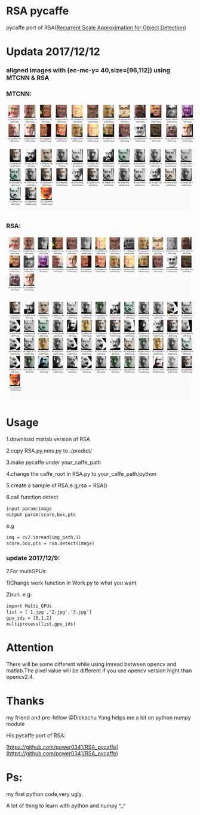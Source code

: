 # RSA pycaffe

pycaffe port of RSA([Recurrent Scale Approximation for Object Detection](https://github.com/sciencefans/RSA-for-object-detection))

# Updata 2017/12/12
### aligned images with (ec-mc-y= 40,size=[96,112]) using MTCNN & RSA

### MTCNN:
![](./imgs/MTCNN/m.022s9n.png)
![](./imgs/MTCNN/m.01h2_6.png)
### RSA:
![](./imgs/RSA/m.022s9n.png)
![](./imgs/RSA/m.01h2_6.png)

# Usage
1.download matlab version of RSA

2.copy RSA.py,nms.py to ./predict/

3.make pycaffe under your_caffe_path

4.change the caffe_root in RSA.py to your_caffe_path/python

5.create a sample of RSA,e.g,rsa = RSA()

6.call function detect

	input param:image
	output param:score,box,pts
e.g

	img = cv2.imread(img_path,1)
	score,box,pts = rsa.detect(image)

### update 2017/12/9:

7.For multiGPUs:

1)Change work function in Work.py to what you want

2)run. e.g:

	import Multi_GPUs
	list = ['1.jpg','2.jpg','3.jpg']
	gpu_ids = [0,1,2]
	multiprocess(list,gpu_ids)

# Attention

There will be some different while using imread between opencv and matlab.The pixel value will be different if you use opencv version hight than opencv2.4.

# Thanks

my friend and pre-fellow @Dickachu Yang helps me a lot on python numpy module

His pycaffe port of RSA:

[https://github.com/power0341/RSA_pycaffe](https://github.com/power0341/RSA_pycaffe)

# Ps:

my first python code,very ugly.

A lot of thing to learn with python and numpy ^_^